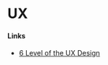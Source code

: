 UX
==

#### Links

-	[6 Level of the UX Design](https://itnext.io/6-levels-of-the-ux-design-pyramid-with-the-user-needs-a8cbb49c7801)
